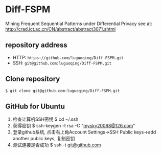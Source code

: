 Diff-FSPM
======

Mining Frequent Sequential Patterns under Differential Privacy
see at: http://crad.ict.ac.cn/CN/abstract/abstract3071.shtml

## repository address

* HTTP: `https://github.com/luguoqing/Diff-FSPM.git`
* SSH: `git@github.com:luguoqing/Diff-FSPM.git`

## Clone repository

    $ git clone git@github.com:luguoqing/Diff-FSPM.git

## GitHub for Ubuntu
1. 检查计算机SSH密钥
    $ cd ~/.ssh
2. 获得密钥
    $ ssh-keygen -t rsa -C "mysky20088@126.com"
3. 登录github系统, 点击右上角Account Settings->SSH Public keys->add another public keys, 复制密钥
4. 测试连接是否成功
    $ ssh -t git@github.com
